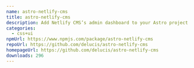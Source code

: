 ```yaml
---
name: astro-netlify-cms
title: astro-netlify-cms
description: Add Netlify CMS’s admin dashboard to your Astro project
categories:
  - css+ui
npmUrl: https://www.npmjs.com/package/astro-netlify-cms
repoUrl: https://github.com/delucis/astro-netlify-cms
homepageUrl: https://github.com/delucis/astro-netlify-cms
downloads: 296
---
```

